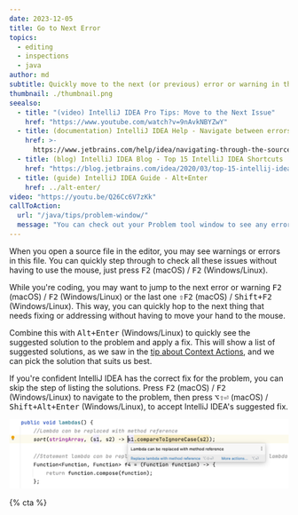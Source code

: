 ```yaml
---
date: 2023-12-05
title: Go to Next Error
topics:
  - editing
  - inspections
  - java
author: md
subtitle: Quickly move to the next (or previous) error or warning in the file.
thumbnail: ./thumbnail.png
seealso:
  - title: "(video) IntelliJ IDEA Pro Tips: Move to the Next Issue"
    href: "https://www.youtube.com/watch?v=9nAvkNBYZwY"
  - title: (documentation) IntelliJ IDEA Help - Navigate between errors or warnings
    href: >-
      https://www.jetbrains.com/help/idea/navigating-through-the-source-code.html#navigate-errors-warnings
  - title: (blog) IntelliJ IDEA Blog - Top 15 IntelliJ IDEA Shortcuts
    href: "https://blog.jetbrains.com/idea/2020/03/top-15-intellij-idea-shortcuts/"
  - title: (guide) IntelliJ IDEA Guide - Alt+Enter
    href: ../alt-enter/
video: "https://youtu.be/Q26Cc6V7zKk"
callToAction:
  url: "/java/tips/problem-window/"
  message: "You can check out your Problem tool window to see any errors in your project."
---
```


When you open a source file in the editor, you may see warnings or errors in this file. You can quickly step through to check all these issues without having to use the mouse, just press <kbd>F2</kbd> (macOS) / <kbd>F2</kbd> (Windows/Linux).

While you're coding, you may want to jump to the next error or warning <kbd>F2</kbd> (macOS) / <kbd>F2</kbd> (Windows/Linux) or the last one <kbd>⇧F2</kbd> (macOS) / <kbd>Shift+F2</kbd> (Windows/Linux). This way, you can quickly hop to the next thing that needs fixing or addressing without having to move your hand to the
mouse.

Combine this with <kbd>Alt+Enter</kbd> (Windows/Linux) to quickly see the suggested solution to the problem and apply a fix. This will show a list of suggested solutions, as we saw in the [tip about Context Actions](../context-actions/),
and we can pick the solution that suits us best.

If you're confident IntelliJ IDEA has the correct fix for the problem, you can skip the step of listing the solutions. Press <kbd>F2</kbd> (macOS) / <kbd>F2</kbd> (Windows/Linux) to navigate to the problem, then press <kbd>⌥⇧⏎</kbd> (macOS) / <kbd>Shift+Alt+Enter</kbd> (Windows/Linux), to accept IntelliJ IDEA's suggested fix.

![Accept suggested fix](accept-suggestion.png)

{% cta %}

